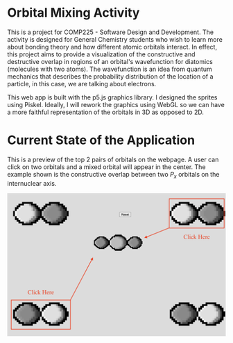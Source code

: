 # Orbital Mixing Activity

This is a project for COMP225 - Software Design and Development. The activity is designed for General Chemistry students who wish to learn more about bonding theory and how different atomic orbitals interact. In effect, this project aims to provide a visualization of the constructive and destructive overlap in regions of an orbital's wavefunction for diatomics (molecules with two atoms). The wavefunction is an idea from quantum mechanics that describes the probability distribution of the location of a particle, in this case, we are talking about electrons.

This web app is built with the p5.js graphics library. I designed the sprites using Piskel. Ideally, I will rework the graphics using WebGL so we can have a more faithful representation of the orbitals in 3D as opposed to 2D.

# Current State of the Application

This is a preview of the top 2 pairs of orbitals on the webpage. A user can click on two orbitals and a mixed orbital will appear in the center. The example shown is the constructive overlap between two $P_x$ orbitals on the internuclear axis.

![screenshot](previewpic.png)
